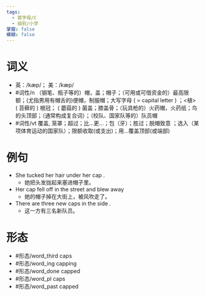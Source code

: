```yaml
---
tags:
  - 首字母/C
  - 级别/小学
掌握: false
模糊: false
---
```

# 词义
- 英：/kæp/； 美：/kæp/
- #词性/n  （钢笔、瓶子等的）帽，盖；帽子；（可用或可借资金的）最高限额；(尤指男用有帽舌的)便帽，制服帽；大写字母 ( = capital letter ) ；<植> ( 苔藓的 ) 根冠； ( 蘑菇的 ) 菌盖；膝盖骨；（玩具枪的）火药帽，火药纸；鸟的头顶部；（通常构成复合词）；（校队、国家队等的）队员帽
- #词性/vt  覆盖, 笼罩；超过；比…更…；包（牙）；胜过；脱帽致意 ；选入（某项体育运动的国家队）；限额收取(或支出)；用…覆盖顶部(或端部)
# 例句
- She tucked her hair under her cap .
	- 她把头发拢起来塞进帽子里。
- Her cap fell off in the street and blew away
	- 她的帽子掉在大街上，被风吹走了。
- There are three new caps in the side .
	- 这一方有三名新队员。
# 形态
- #形态/word_third caps
- #形态/word_ing capping
- #形态/word_done capped
- #形态/word_pl caps
- #形态/word_past capped
